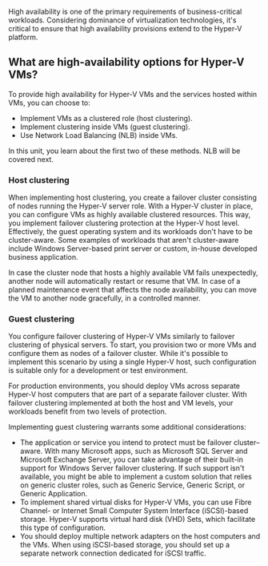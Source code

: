 High availability is one of the primary requirements of business-critical workloads. Considering dominance of virtualization technologies, it's critical to ensure that high availability provisions extend to the Hyper-V platform.

## What are high-availability options for Hyper-V VMs?

To provide high availability for Hyper-V VMs and the services hosted within VMs, you can choose to:

- Implement VMs as a clustered role (host clustering).
- Implement clustering inside VMs (guest clustering).
- Use Network Load Balancing (NLB) inside VMs.

In this unit, you learn about the first two of these methods. NLB will be covered next.

### Host clustering

When implementing host clustering, you create a failover cluster consisting of nodes running the Hyper-V server role. With a Hyper-V cluster in place, you can configure VMs as highly available clustered resources. This way, you implement failover clustering protection at the Hyper-V host level. Effectively, the guest operating system and its workloads don't have to be cluster-aware. Some examples of workloads that aren't cluster-aware include Windows Server-based print server or custom, in-house developed business application.

In case the cluster node that hosts a highly available VM fails unexpectedly, another node will automatically restart or resume that VM. In case of a planned maintenance event that affects the node availability, you can move the VM to another node gracefully, in a controlled manner.

### Guest clustering

You configure failover clustering of Hyper-V VMs similarly to failover clustering of physical servers. To start, you provision two or more VMs and configure them as nodes of a failover cluster. While it's possible to implement this scenario by using a single Hyper-V host, such configuration is suitable only for a development or test environment.

For production environments, you should deploy VMs across separate Hyper-V host computers that are part of a separate failover cluster. With failover clustering implemented at both the host and VM levels, your workloads benefit from two levels of protection.

Implementing guest clustering warrants some additional considerations:

- The application or service you intend to protect must be failover cluster–aware. With many Microsoft apps, such as Microsoft SQL Server and Microsoft Exchange Server, you can take advantage of their built-in support for Windows Server failover clustering. If such support isn't available, you might be able to implement a custom solution that relies on generic cluster roles, such as Generic Service, Generic Script, or Generic Application.
- To implement shared virtual disks for Hyper-V VMs, you can use Fibre Channel- or Internet Small Computer System Interface (iSCSI)-based storage. Hyper-V supports virtual hard disk (VHD) Sets, which facilitate this type of configuration.
- You should deploy multiple network adapters on the host computers and the VMs. When using iSCSI-based storage, you should set up a separate network connection dedicated for iSCSI traffic.

